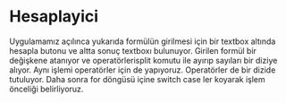 # Hesaplayici 
Uygulamamız açılınca yukarıda formülün girilmesi için bir textbox altında hesapla butonu ve altta sonuç textboxı bulunuyor. 
Girilen formül bir değişkene atanıyor ve operatörlerisplit komutu ile ayırıp sayıları bir diziye alıyor. 
Aynı işlemi operatörler için de yapıyoruz. Operatörler de bir dizide tutuluyor. 
Daha sonra for döngüsü içine switch case ler koyarak işlem önceliği belirliyoruz.
